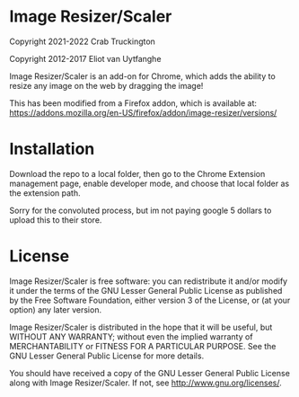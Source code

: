 Image Resizer/Scaler
=====
Copyright 2021-2022 Crab Truckington

Copyright 2012-2017 Eliot van Uytfanghe

Image Resizer/Scaler is an add-on for Chrome, which adds the ability to resize any image on the web by dragging the image!

This has been modified from a Firefox addon, which is available at: https://addons.mozilla.org/en-US/firefox/addon/image-resizer/versions/

Installation
=====
Download the repo to a local folder, then go to the Chrome Extension management page, enable developer mode, and choose that local folder as the extension path.

Sorry for the convoluted process, but im not paying google 5 dollars to upload this to their store.

License
=====
Image Resizer/Scaler is free software: you can redistribute it and/or modify
it under the terms of the GNU Lesser General Public License as published by
the Free Software Foundation, either version 3 of the License, or
(at your option) any later version.

Image Resizer/Scaler is distributed in the hope that it will be useful,
but WITHOUT ANY WARRANTY; without even the implied warranty of
MERCHANTABILITY or FITNESS FOR A PARTICULAR PURPOSE. See the
GNU Lesser General Public License for more details.

You should have received a copy of the GNU Lesser General Public License
along with Image Resizer/Scaler. If not, see <http://www.gnu.org/licenses/>.
